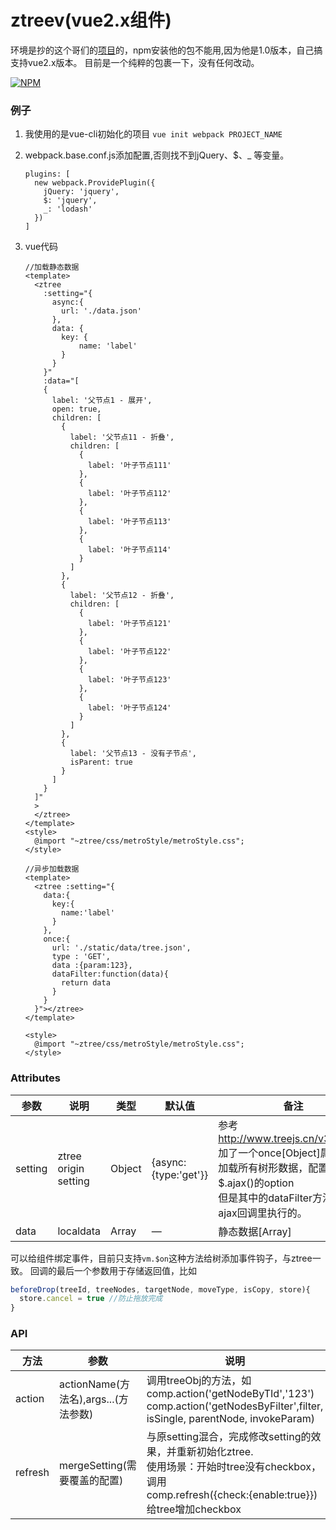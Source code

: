 # ztreev(vue2.x组件)
环境是抄的这个哥们的[项目](https://github.com/Litor/ztree-vue)的，npm安装他的包不能用,因为他是1.0版本，自己搞支持vue2.x版本。
目前是一个纯粹的包裹一下，没有任何改动。

[![NPM](https://nodei.co/npm/ztreev.png)](https://nodei.co/npm/ztreev/)

### 例子
1. 我使用的是vue-cli初始化的项目
`vue init webpack PROJECT_NAME`

2. webpack.base.conf.js添加配置,否则找不到jQuery、$、_ 等变量。
    ```
    plugins: [
      new webpack.ProvidePlugin({
        jQuery: 'jquery',
        $: 'jquery',
        _: 'lodash'
      })
    ]
    ```
3. vue代码
    ```vue
    //加载静态数据
    <template>
      <ztree
        :setting="{
          async:{
            url: './data.json'
          },
          data: {
            key: {
                name: 'label'
            }
          }
        }"
        :data="[
        {
          label: '父节点1 - 展开',
          open: true,
          children: [
            {
              label: '父节点11 - 折叠',
              children: [
                {
                  label: '叶子节点111'
                },
                {
                  label: '叶子节点112'
                },
                {
                  label: '叶子节点113'
                },
                {
                  label: '叶子节点114'
                }
              ]
            },
            {
              label: '父节点12 - 折叠',
              children: [
                {
                  label: '叶子节点121'
                },
                {
                  label: '叶子节点122'
                },
                {
                  label: '叶子节点123'
                },
                {
                  label: '叶子节点124'
                }
              ]
            },
            {
              label: '父节点13 - 没有子节点',
              isParent: true
            }
          ]
        }
      ]"
      >
      </ztree>
    </template>
    <style>
      @import "~ztree/css/metroStyle/metroStyle.css";
    </style>
    ```
    ```vue
    //异步加载数据
    <template>
      <ztree :setting="{
        data:{
          key:{
            name:'label'
          }
        },
        once:{
          url: './static/data/tree.json',
          type : 'GET',
          data :{param:123},
          dataFilter:function(data){
            return data
          }
        }
      }"></ztree>
    </template>
    
    <style>
      @import "~ztree/css/metroStyle/metroStyle.css";
    </style>

    ```
### Attributes
| 参数      | 说明          | 类型      | 默认值                           |  备注 |
|---------- |-------------- |---------- |--------------------------------  |-------- |
| setting     | ztree origin setting | Object    |{async:{type:'get'}} | 参考 http://www.treejs.cn/v3/api.php<br/>加了一个once[Object]属性,一次加载所有树形数据，配置同$.ajax()的option<br/>但是其中的dataFilter方法是在ajax回调里执行的。   |
| data     | localdata | Array    | —                               | 静态数据[Array]    |

可以给组件绑定事件，目前只支持`vm.$on`这种方法给树添加事件钩子，与ztree一致。
回调的最后一个参数用于存储返回值，比如
```js
beforeDrop(treeId, treeNodes, targetNode, moveType, isCopy, store){
  store.cancel = true //防止拖放完成
}
```

### API
|  方法  |  参数  |  说明  |
|-------|------|--------|
|action  |   actionName(方法名),args...(方法参数)   | 调用treeObj的方法，如comp.action('getNodeByTId','123')<br/>comp.action('getNodesByFilter',filter, isSingle, parentNode, invokeParam) |
|refresh |mergeSetting(需要覆盖的配置)|与原setting混合，完成修改setting的效果，并重新初始化ztree.<br/>使用场景：开始时tree没有checkbox，调用<br/>comp.refresh({check:{enable:true}})给tree增加checkbox
